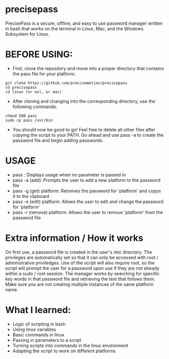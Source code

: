 # precisepass

  PrecisePass is a secure, offline, and easy to use password manager written in bash that works on the terminal in Linux, Mac, and the Windows Subsystem for Linux. 
  
# BEFORE USING:
- First, clone the repository and move into a proper directory that contains the pass file for your platform.
```
git clone https://github.com/precisemotion/precisepass
cd precisepass
cd linux (or wsl, or mac)
```
- After cloning and changing into the corresponding directory, use the following commands.
 ```
 chmod 500 pass 
 sudo cp pass /usr/bin
 ```
 - You should now be good to go! Feel free to delete all other files after copying the script to your PATH. Go ahead and use pass -a to create the password file and begin adding passwords.

# USAGE
- pass : Displays usage when no parameter is passed in
- pass -a (add): Prompts the user to add a new platform to the password file
- pass -g (get) platform: Retreives the password for 'platform' and copys it to the clipboard
- pass -e (edit) platform: Allows the user to edit and change the password for 'platform'
- pass -r (remove) platform: Allows the user to remove 'platform' from the password file

# Extra information / How it works
On first use, a password file is created in the user's /etc directory. The privileges are automatically set so that it can only be accessed with root / administrative priviledges. Use of the script will also require root, so the script will prompt the user for a password upon use if they are not already within a sudo / root session. The manager works by searching for specific key words in that password file and retrieving the text that follows them. Make sure you are not creating multiple instances of the same platform name.

# What I learned:

  - Logic of scripting in bash
  - Using linux variables
  - Basic commands in linux
  - Passing in parameters to a script
  - Turning scripts into commands in the linux environment 
  - Adapting the script to work on different platforms

